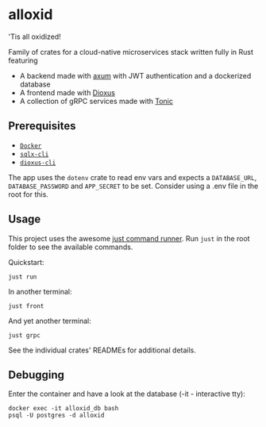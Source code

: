 # alloxid
'Tis all oxidized!

Family of crates for a cloud-native microservices stack written fully in Rust featuring
- A backend made with [axum](https://github.com/tokio-rs/axum) with JWT authentication and a dockerized database
- A frontend made with [Dioxus](https://github.com/dioxuslabs/dioxus)
- A collection of gRPC services made with [Tonic](https://github.com/hyperium/tonic)

## Prerequisites
- [`Docker`](https://www.docker.com/)
- [`sqlx-cli`](https://crates.io/crates/sqlx-cli)
- [`dioxus-cli`](https://crates.io/crates/dioxus-cli)

The app uses the `dotenv` crate to read env vars and expects a `DATABASE_URL`, `DATABASE_PASSWORD` and `APP_SECRET` to be set. Consider using a .env file in the root for this.

## Usage
This project uses the awesome [just command runner](https://github.com/casey/just). Run `just` in the root folder to see the available commands.

Quickstart:
```
just run
```
In another terminal:
```
just front
```
And yet another terminal:
```
just grpc
```
See the individual crates' READMEs for additional details.  

## Debugging
Enter the container and have a look at the database (-it - interactive tty):
```
docker exec -it alloxid_db bash
psql -U postgres -d alloxid
```
